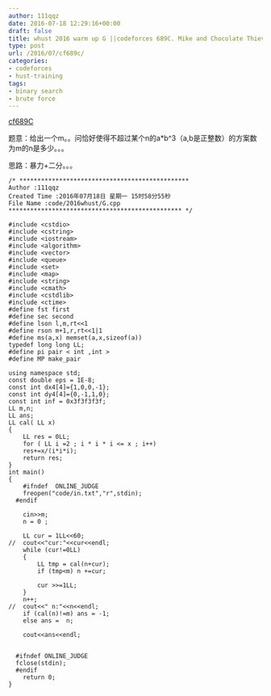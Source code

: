 ```yaml
---
author: 111qqz
date: 2016-07-18 12:29:16+00:00
draft: false
title: whust 2016 warm up G ||codeforces 689C. Mike and Chocolate Thieves
type: post
url: /2016/07/cf689c/
categories:
- codeforces
- hust-training
tags:
- binary search
- brute force
---
```


[cf689C](http://codeforces.com/problemset/problem/689/C)



题意：给出一个m。。问恰好使得不超过某个n的a*b^3（a,b是正整数）的方案数为m的n是多少。。。

思路：暴力+二分。。。






 

    
    /* ***********************************************
    Author :111qqz
    Created Time :2016年07月18日 星期一 15时58分55秒
    File Name :code/2016whust/G.cpp
    ************************************************ */
    
    #include <cstdio>
    #include <cstring>
    #include <iostream>
    #include <algorithm>
    #include <vector>
    #include <queue>
    #include <set>
    #include <map>
    #include <string>
    #include <cmath>
    #include <cstdlib>
    #include <ctime>
    #define fst first
    #define sec second
    #define lson l,m,rt<<1
    #define rson m+1,r,rt<<1|1
    #define ms(a,x) memset(a,x,sizeof(a))
    typedef long long LL;
    #define pi pair < int ,int >
    #define MP make_pair
    
    using namespace std;
    const double eps = 1E-8;
    const int dx4[4]={1,0,0,-1};
    const int dy4[4]={0,-1,1,0};
    const int inf = 0x3f3f3f3f;
    LL m,n;
    LL ans;
    LL cal( LL x)
    {
        LL res = 0LL;
        for ( LL i =2 ; i * i * i <= x ; i++)
    	res+=x/(i*i*i);
        return res;
    }
    int main()
    {
    	#ifndef  ONLINE_JUDGE 
    	freopen("code/in.txt","r",stdin);
      #endif
    
    	cin>>m;
    	n = 0 ;
    	
    	LL cur = 1LL<<60;
    //	cout<<"cur:"<<cur<<endl;
    	while (cur!=0LL)
    	{
    	    LL tmp = cal(n+cur);
    	    if (tmp<m) n +=cur;
    	    
    	    cur >>=1LL;
    	}
    	n++;
    //	cout<<" n:"<<n<<endl;
    	if (cal(n)!=m) ans = -1;
    	else ans =  n;
    
    	cout<<ans<<endl;
    	
    
      #ifndef ONLINE_JUDGE  
      fclose(stdin);
      #endif
        return 0;
    }
    



